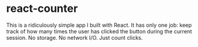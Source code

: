 # react-counter

This is a ridiculously simple app I built with React. It has only one job: keep track of how many times the user has clicked the button during the current session. No storage. No network I/O. Just count clicks.
